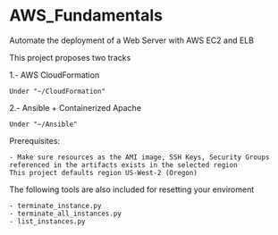 # AWS_Fundamentals
Automate the deployment of a Web Server with AWS EC2 and ELB 

This project proposes two tracks

1.- AWS CloudFormation
 
	Under "~/CloudFormation"

2.- Ansible + Containerized Apache

	Under "~/Ansible"

Prerequisites:

	- Make sure resources as the AMI image, SSH Keys, Security Groups referenced in the artifacts exists in the selected region
	This project defaults region US-West-2 (Oregon)

The following tools are also included for resetting your enviroment

	- terminate_instance.py
	- terminate_all_instances.py
	- list_instances.py

